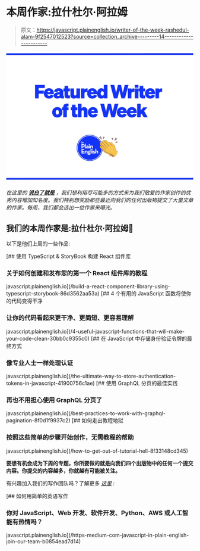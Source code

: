 # 本周作家:拉什杜尔·阿拉姆

> 原文：<https://javascript.plainenglish.io/writer-of-the-week-rashedul-alam-9f2547012523?source=collection_archive---------14----------------------->

![](img/424e9f774c4772306ed63071aba29679.png)

*在这里的* [***说白了就是***](https://plainenglish.io) *，我们想利用尽可能多的方式来为我们敬爱的作家创作的优秀内容增加知名度。我们特别想奖励那些最近向我们的任何出版物提交了大量文章的作家。每周，我们都会选出一位作家来曝光。*

## 我们的本周作家是:拉什杜尔·阿拉姆🎉

以下是他们上周的一些作品:

[](/build-a-react-component-library-using-typescript-storybook-86d3562aa53a) [## 使用 TypeScript & StoryBook 构建 React 组件库

### 关于如何创建和发布您的第一个 React 组件库的教程

javascript.plainenglish.io](/build-a-react-component-library-using-typescript-storybook-86d3562aa53a) [](/4-useful-javascript-functions-that-will-make-your-code-clean-30bb0c9355c0) [## 4 个有用的 JavaScript 函数将使你的代码变得干净

### 让你的代码看起来更干净、更简短、更容易理解

javascript.plainenglish.io](/4-useful-javascript-functions-that-will-make-your-code-clean-30bb0c9355c0) [](/the-ultimate-way-to-store-authentication-tokens-in-javascript-41900756c1ae) [## 在 JavaScript 中存储身份验证令牌的最终方式

### 像专业人士一样处理认证

javascript.plainenglish.io](/the-ultimate-way-to-store-authentication-tokens-in-javascript-41900756c1ae) [](/best-practices-to-work-with-graphql-pagination-8f0d1f9937c2) [## 使用 GraphQL 分页的最佳实践

### 再也不用担心使用 GraphQL 分页了

javascript.plainenglish.io](/best-practices-to-work-with-graphql-pagination-8f0d1f9937c2) [](/how-to-get-out-of-tutorial-hell-8f33148cd345) [## 如何走出教程地狱

### 按照这些简单的步骤开始创作，无需教程的帮助

javascript.plainenglish.io](/how-to-get-out-of-tutorial-hell-8f33148cd345) 

**要想有机会成为下周的专题，你所要做的就是向我们四个出版物中的任何一个提交内容。你提交的内容越多，你就越有可能被关注。**

有兴趣加入我们的写作团队吗？了解更多 [*这里*](/https-medium-com-javascript-in-plain-english-join-our-team-b0854ead7d14) *:*

[](/https-medium-com-javascript-in-plain-english-join-our-team-b0854ead7d14) [## 如何用简单的英语写作

### 你对 JavaScript、Web 开发、软件开发、Python、AWS 或人工智能有热情吗？

javascript.plainenglish.io](/https-medium-com-javascript-in-plain-english-join-our-team-b0854ead7d14)
